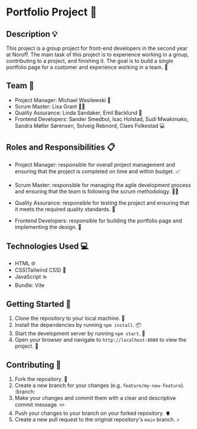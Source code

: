 # Portfolio Project :notebook:

## Description :bulb:

This project is a group project for front-end developers in the second year at Noroff. The main task of this project is to experience working in a group, contributing to a project, and finishing it. The goal is to build a single portfolio page for a customer and experience working in a team. :art:

## Team :bust_in_silhouette:

- Project Manager: Michael Wasilewski :briefcase:
- Scrum Master: Lisa Grant :guardsman:
- Quality Assurance: Linda Sandaker, Emil Backlund :mag_right:
- Frontend Developers: Sander Smedbol, Isac Holstad, Sudi Mwakimako, Sandra Møller Sørensen, Solveig Rebnord, Claes Folkestad :computer:

## Roles and Responsibilities :clipboard:

- Project Manager: responsible for overall project management and ensuring that the project is completed on time and within budget. :chart_with_upwards_trend:

- Scrum Master: responsible for managing the agile development process and ensuring that the team is following the scrum methodology. :guardsman:

- Quality Assurance: responsible for testing the project and ensuring that it meets the required quality standards. :mag_right:

- Frontend Developers: responsible for building the portfolio page and implementing the design. :art:

## Technologies Used :computer:

- HTML :globe_with_meridians:
- CSS(Tailwind CSS) :art:
- JavaScript :coffee:
- Bundle: Vite

## Getting Started :rocket:

1. Clone the repository to your local machine. :file_folder:
2. Install the dependencies by running `npm install`. :package:
3. Start the development server by running `npm start`. :rocket:
4. Open your browser and navigate to `http://localhost:8080` to view the project. :eyes:

## Contributing :handshake:

1. Fork the repository. :fork_and_knife:
2. Create a new branch for your changes (e.g. `feature/my-new-feature`). :branch:
3. Make your changes and commit them with a clear and descriptive commit message. :pencil2:
4. Push your changes to your branch on your forked repository. :arrow_up:
5. Create a new pull request to the original repository's `main` branch. :arrow_heading_up:
